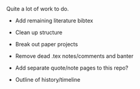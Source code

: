 Quite a lot of work to do.

- Add remaining literature bibtex

- Clean up structure

- Break out paper projects

- Remove dead .tex notes/comments and banter

- Add separate quote/note pages to this repo?

- Outline of history/timeline
